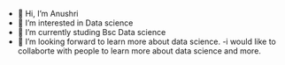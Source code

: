 - 👋 Hi, I’m Anushri
- 👀 I’m interested in Data science
- 🌱 I’m currently studing Bsc Data science
- 💞️ I’m looking forward to learn more about data science.
  -i would like to collaborte with people to learn more about data science and more.

<!---
anushri0309/anushri0309 is a ✨ special ✨ repository because its `README.md` (this file) appears on your GitHub profile.
You can click the Preview link to take a look at your changes.
--->
